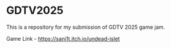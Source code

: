 # GDTV2025
This is a repository for my submission of GDTV 2025 game jam.

Game Link - https://sanj1t.itch.io/undead-islet
